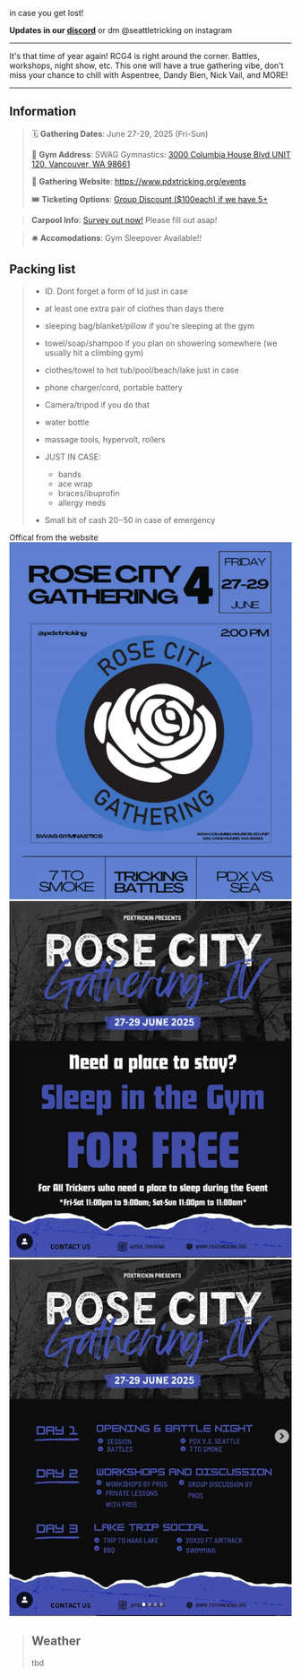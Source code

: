 in case you get lost!

**Updates in our [discord](https://discord.gg/mGM4Htgj)**
or dm @seattletricking on instagram

---

It's that time of year again! RCG4 is right around the corner. Battles, workshops, night show, etc. This one will have a true gathering vibe, don't miss your chance to chill with Aspentree, Dandy Bien, Nick Vail, and MORE!

---

## Information

> 🗓️ **Gathering Dates**: June 27-29, 2025 (Fri-Sun)
>
> 🧭 **Gym Address**: SWAG Gymnastics:
> [3000 Columbia House Blvd UNIT 120, Vancouver, WA 98661](https://maps.app.goo.gl/PqUbNASYdWzkPLmu6)
>
> 🔗 **Gathering Website**: https://www.pdxtricking.org/events
>
> 🎟️ **Ticketing Options**: [Group Discount ($100each) if we have 5+](https://www.pdxtricking.org/events)

> **Carpool Info**:
> [Survey out now!](https://www.seattletricking.com/forms/25rcg.html) Please fill out asap!

<!-- >
> **To PDX**
>
> Leaving Friday Morning:
>
> - Di's car from fremont 10am (2/5):Di, Taylor, \_**\_, \_\_**, \_\_\_\_
>
> Leaving Friday 2pmish:
>
> - Jeremy's car from Tukwila (4/4): Jeremy, Jon, Jared, Michael
>
> Maybe :
>
> - Ariel's Car
> - Ricky's Car
>
> **From PDX**
>
> Leaving Sunday early afternoonish:
>
> - Jeremy's car to Tukwila (2/4): Jeremy, Jon, \_**\_, \_\_**
>
> - jared, krissy, michael might be going with Jeremy or another car depending on water activities
>
> Leaving Sunday late Afternoon:
>
> - Di's car to Fremont: Di, Taylor, \_**\_, \_\_**, \_\_\_\_ -->

> 🛎️ **Accomodations**: Gym Sleepover Available!!

<!--
> Who: Aj, Jared, Krissy, Jeremy, Taylor, Di, Michael, Jon
> Maybe Ariel, Ricky -->

## Packing list

> - ID. Dont forget a form of Id just in case
> - at least one extra pair of clothes than days there
> - sleeping bag/blanket/pillow if you're sleeping at the gym
> - towel/soap/shampoo if you plan on showering somewhere (we usually hit a climbing gym)
> - clothes/towel to hot tub/pool/beach/lake just in case
> - phone charger/cord, portable battery
> - Camera/tripod if you do that
> - water bottle
> - massage tools, hypervolt, rollers
> - JUST IN CASE:
>
>   - bands
>   - ace wrap
>   - braces/ibuprofin
>   - allergy meds
>
> - Small bit of cash $20-$50 in case of emergency

Offical from the website
<img src="./events/2025rcg4/rcg_flyer.png" alt="rcg flyer" class="responsive-image">
<img src="./events/2025rcg4/rcg_sleepover.png" alt="rcg sleepover" class="responsive-image">
<img src="./events/2025rcg4/rcg_schedule.png" alt="rcg schedule" class="responsive-image">

> ## Weather
>
> tbd
